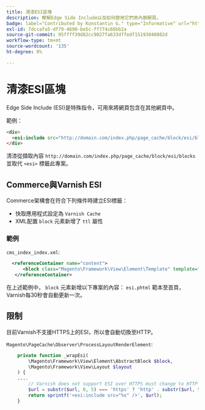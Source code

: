 ```yaml
---
title: 清漆ESI區塊
description: 瞭解Edge Side Include以及如何使用它們來內嵌網頁。
badge: label="Contributed by Konstantin G." type="Informative" url="https://github.com/goivvy" tooltip="Konstantin G."
exl-id: 7dccafa5-df79-4690-be5c-ff774c66bb2a
source-git-commit: 95ffff39d82cc9027fa633dffedf15193040802d
workflow-type: tm+mt
source-wordcount: '135'
ht-degree: 0%

---
```


# 清漆ESI區塊

Edge Side Include (ESI)是特殊指令，可用來將網頁包含在其他網頁中。

範例：

```html
<div>
  <esi:include src="http://domain.com/index.php/page_cache/block/esi/blocks"/>
</div>
```

清漆從擷取內容 `http://domain.com/index.php/page_cache/block/esi/blocks` 並取代 `<esi>` 標籤此專案。

## Commerce與Varnish ESI

Commerce架構會在符合下列條件時建立ESI標籤：

- 快取應用程式設定為 `Varnish Cache`
- XML配置 `block` 元素新增了 `ttl` 屬性

### 範例

`cms_index_index.xml`:

```xml
  <referenceContainer name="content">
      <block class="Magento\Framework\View\Element\Template" template="Magento_Paypal::esi.phtml" ttl="30"/>
   </referenceContainer>
```

在上述範例中， `block` 元素新增以下專案的內容： `esi.phtml` 範本至首頁，Varnish每30秒會自動更新一次。

## 限制

目前Varnish不支援HTTPS上的ESI，所以會自動切換至HTTP。

`Magento\PageCache\Observer\ProcessLayoutRenderElement`:

```php
    private function _wrapEsi(
        \Magento\Framework\View\Element\AbstractBlock $block,
        \Magento\Framework\View\Layout $layout
    ) {
    ....
        // Varnish does not support ESI over HTTPS must change to HTTP
        $url = substr($url, 0, 5) === 'https' ? 'http' . substr($url, 5) : $url;
        return sprintf('<esi:include src="%s" />', $url);
    }
```
